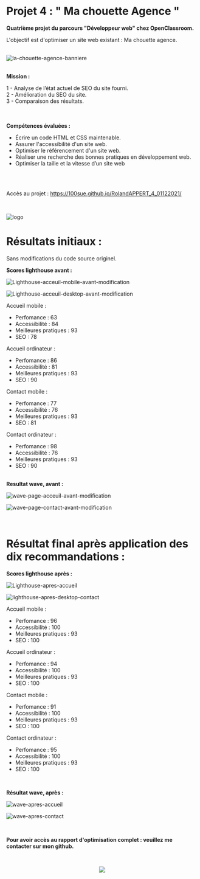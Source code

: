 # Projet 4 : " Ma chouette Agence "  #

<strong>Quatrième projet du parcours "Développeur web" chez OpenClassroom.</strong><br>

L'objectif est d'optimiser un site web existant : Ma chouette agence.<br>
<br>

![la-chouette-agence-banniere](https://user-images.githubusercontent.com/90606431/145068517-844ed7f8-ef65-4400-8fb3-646da1078d01.jpg)



<br>
<strong>Mission :</strong><br>

1 - Analyse de l’état actuel de SEO du site fourni.<br>
2 - Amélioration du SEO du site.<br>
3 - Comparaison des résultats.<br>
<br>
<br>


<strong>Compétences évaluées : </strong><br>

- Écrire un code HTML et CSS maintenable.
- Assurer l'accessibilité d'un site web.
- Optimiser le référencement d'un site web.
- Réaliser une recherche des bonnes pratiques en développement web.
- Optimiser la taille et la vitesse d’un site web
<br>
<br>

Accès au projet : https://100sue.github.io/RolandAPPERT_4_01122021/

<br>

![logo](https://user-images.githubusercontent.com/90606431/145068736-ca5dc2dc-3ae9-4f9c-85b0-83086cb75c39.png)
 <br>
 
 # Résultats initiaux : #
 
Sans modifications du code source originel.

<strong>Scores lighthouse avant : </strong><br>
 
![Lighthouse-acceuil-mobile-avant-modification](https://user-images.githubusercontent.com/90606431/150755991-0c0d94f5-9a10-40e4-b385-3b5ee0c443b4.jpg)

![Lighthouse-acceuil-desktop-avant-modification](https://user-images.githubusercontent.com/90606431/150756117-f3f2aab6-5420-45e5-bc05-c9ec58e50bb0.jpg)


Accueil mobile :

- Perfomance : 63
- Accessibilité : 84
- Meilleures pratiques : 93
- SEO : 78

Accueil ordinateur :

- Perfomance : 86
- Accessibilité : 81
- Meilleures pratiques : 93
- SEO : 90


Contact mobile :

- Perfomance : 77
- Accessibilité : 76
- Meilleures pratiques : 93
- SEO : 81


Contact ordinateur :

- Perfomance : 98
- Accessibilité : 76
- Meilleures pratiques : 93
- SEO : 90


<br>
<strong>Resultat wave, avant : </strong><br>

![wave-page-acceuil-avant-modification](https://user-images.githubusercontent.com/90606431/150758490-43c31b5a-1d30-46eb-a40c-4f7d9990c376.jpg)

![wave-page-contact-avant-modification](https://user-images.githubusercontent.com/90606431/150758523-b10f8674-bff0-4030-9a19-3ed26da9e57f.jpg)

<br>

# Résultat final après application des dix recommandations : #

<strong>Scores lighthouse après : </strong><br>

![Lighthouse-apres-accueil](https://user-images.githubusercontent.com/90606431/150759129-01744d6e-f300-45e4-87b3-71cd96faf5c5.jpg)

![lighthouse-apres-desktop-contact](https://user-images.githubusercontent.com/90606431/150759143-3ac55988-8c7e-419b-91a1-6aee84aad1f8.jpg)

Accueil mobile :

- Perfomance : 96
- Accessibilité : 100
- Meilleures pratiques : 93
- SEO : 100


Accueil ordinateur :

- Perfomance : 94
- Accessibilité : 100
- Meilleures pratiques : 93
- SEO : 100

Contact mobile :

- Perfomance : 91
- Accessibilité : 100
- Meilleures pratiques : 93
- SEO : 100


Contact ordinateur :

- Perfomance : 95
- Accessibilité : 100
- Meilleures pratiques : 93
- SEO : 100

 <br>
 
<strong> Résultat wave, après : </strong><br>

![wave-apres-accueil](https://user-images.githubusercontent.com/90606431/150758921-c0ad6d19-7e34-4cfc-8313-3bccd02a3ff8.jpg)

![wave-apres-contact](https://user-images.githubusercontent.com/90606431/150758963-dbb02542-47ad-403b-a42d-f6e178640ffe.jpg)

 <br>

<strong> Pour avoir accès au rapport d'optimisation complet : veuillez me contacter sur mon github. </strong><br>

<br>
  
  <p align="center">
<img src= "https://user-images.githubusercontent.com/90606431/151660985-c0a30670-7d3b-4b86-89fe-566e96a15e79.jpg" />
</p>

